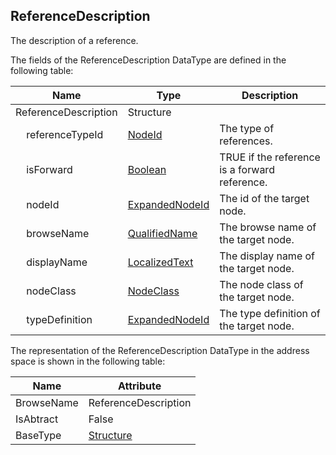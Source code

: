 <!-- datatype -->
## ReferenceDescription
The description of a reference.  
<!-- end of description -->
The fields of the ReferenceDescription DataType are defined in the following table:  

|Name|Type|Description|
|---|---|---|
|ReferenceDescription|Structure||
|&nbsp;&nbsp;&nbsp;&nbsp;referenceTypeId|[NodeId](../../../Part3/DataTypes/NodeId/readme.md)|The type of references.|
|&nbsp;&nbsp;&nbsp;&nbsp;isForward|[Boolean](../../../Part3/DataTypes/Boolean/readme.md)|TRUE if the reference is a forward reference.|
|&nbsp;&nbsp;&nbsp;&nbsp;nodeId|[ExpandedNodeId](../../../Part4/DataTypes/ExpandedNodeId/readme.md)|The id of the target node.|
|&nbsp;&nbsp;&nbsp;&nbsp;browseName|[QualifiedName](../../../Part3/DataTypes/QualifiedName/readme.md)|The browse name of the target node.|
|&nbsp;&nbsp;&nbsp;&nbsp;displayName|[LocalizedText](../../../Part3/DataTypes/LocalizedText/readme.md)|The display name of the target node.|
|&nbsp;&nbsp;&nbsp;&nbsp;nodeClass|[NodeClass](../../../Part3/DataTypes/NodeClass/readme.md)|The node class of the target node.|
|&nbsp;&nbsp;&nbsp;&nbsp;typeDefinition|[ExpandedNodeId](../../../Part4/DataTypes/ExpandedNodeId/readme.md)|The type definition of the target node.|

The representation of the ReferenceDescription DataType in the address space is shown in the following table:  

|Name|Attribute|
|---|---|
|BrowseName|ReferenceDescription|
|IsAbtract|False|
|BaseType|[Structure](../../../Part3/DataTypes/Structure/readme.md)|

